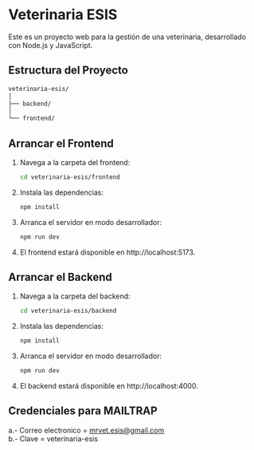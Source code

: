 # Veterinaria ESIS

Este es un proyecto web para la gestión de una veterinaria, desarrollado con Node.js y JavaScript.

## Estructura del Proyecto

```bash
veterinaria-esis/
│
├── backend/
│
└── frontend/
```


## Arrancar el Frontend

1. Navega a la carpeta del frontend:

   ```bash
   cd veterinaria-esis/frontend
2. Instala las dependencias:

   ```bash
   npm install
3. Arranca el servidor en modo desarrollador:
   ```bash
   npm run dev
   
4. El frontend estará disponible en http://localhost:5173.

## Arrancar el Backend

1. Navega a la carpeta del backend:

   ```bash
   cd veterinaria-esis/backend
2. Instala las dependencias:

   ```bash
   npm install
3. Arranca el servidor en modo desarrollador:
   ```bash
   npm run dev
   
4. El backend estará disponible en http://localhost:4000.

## Credenciales para MAILTRAP

a.- Correo electronico = mrvet.esis@gmail.com  
b.- Clave = veterinaria-esis


